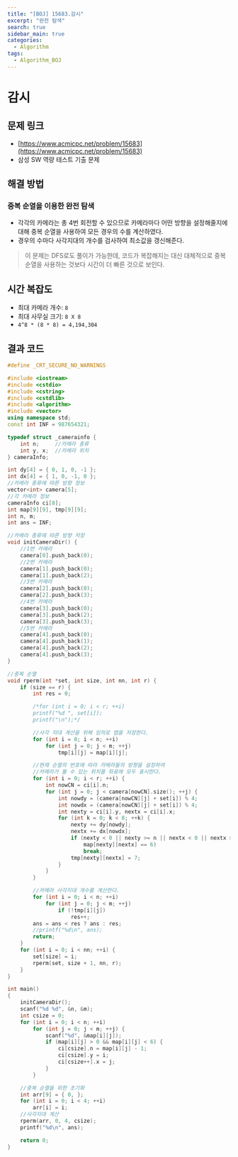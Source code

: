 ```yaml
---
title: "[BOJ] 15683.감시"
excerpt: "완전 탐색"
search: true
sidebar_main: true
categories:
  - Algorithm
tags:
  - Algorithm_BOJ
---
```


# 감시

## 문제 링크
- [https://www.acmicpc.net/problem/15683](https://www.acmicpc.net/problem/15683)
- 삼성 SW 역량 테스트 기출 문제

## 해결 방법
### 중복 순열을 이용한 완전 탐색
- 각각의 카메라는 총 4번 회전할 수 있으므로 카메라마다 어떤 방향을 설정해줄지에 대해 중복 순열을 사용하여 모든 경우의 수를 계산하였다.
- 경우의 수마다 사각지대의 개수를 검사하여 최소값을 갱신해준다.

> 이 문제는 DFS로도 풀이가 가능한데, 코드가 복잡해지는 대신 대체적으로 중복 순열을 사용하는 것보다 시간이 더 빠른 것으로 보인다.

## 시간 복잡도
- 최대 카메라 개수: ```8```
- 최대 사무실 크기: ```8 X 8```
- ```4^8 * (8 * 8) = 4,194,304```

## 결과 코드

```cpp
#define _CRT_SECURE_NO_WARNINGS

#include <iostream>
#include <cstdio>
#include <cstring>
#include <cstdlib>
#include <algorithm>
#include <vector>
using namespace std;
const int INF = 987654321;

typedef struct _camerainfo {
	int n;     //카메라 종류
	int y, x;  //카메라 위치
} cameraInfo;

int dy[4] = { 0, 1, 0, -1 };
int dx[4] = { 1, 0, -1, 0 };
//카메라 종류에 따른 방향 정보
vector<int> camera[5];
//각 카메라 정보
cameraInfo ci[8];
int map[9][9], tmp[9][9];
int n, m;
int ans = INF;

//카메라 종류에 따른 방향 저장
void initCameraDir() {
	//1번 카메라
	camera[0].push_back(0);
	//2번 카메라
	camera[1].push_back(0);
	camera[1].push_back(2);
	//3번 카메라
	camera[2].push_back(0);
	camera[2].push_back(3);
	//4번 카메라
	camera[3].push_back(0);
	camera[3].push_back(2);
	camera[3].push_back(3);
	//5번 카메라
	camera[4].push_back(0);
	camera[4].push_back(1);
	camera[4].push_back(2);
	camera[4].push_back(3);
}

//중복 순열
void rperm(int *set, int size, int nn, int r) {
	if (size == r) {
		int res = 0;

		/*for (int i = 0; i < r; ++i)
		printf("%d ", set[i]);
		printf("\n");*/

		//사각 지대 계산을 위해 임의로 맵을 저장한다.
		for (int i = 0; i < n; ++i)
			for (int j = 0; j < m; ++j)
				tmp[i][j] = map[i][j];

		//현재 순열의 번호에 따라 카메라들의 방향을 설정하여
		//카메라가 볼 수 있는 위치를 좌표에 모두 표시한다.
		for (int i = 0; i < r; ++i) {
			int nowCN = ci[i].n;
			for (int j = 0; j < camera[nowCN].size(); ++j) {
				int nowdy = (camera[nowCN][j] + set[i]) % 4;
				int nowdx = (camera[nowCN][j] + set[i]) % 4;
				int nexty = ci[i].y, nextx = ci[i].x;
				for (int k = 0; k < 8; ++k) {
					nexty += dy[nowdy];
					nextx += dx[nowdx];
					if (nexty < 0 || nexty >= n || nextx < 0 || nextx >= m ||
						map[nexty][nextx] == 6)
						break;
					tmp[nexty][nextx] = 7;
				}
			}
		}

		//카메라 사각지대 개수를 계산한다.
		for (int i = 0; i < n; ++i)
			for (int j = 0; j < m; ++j)
				if (!tmp[i][j])
					res++;
		ans = ans < res ? ans : res;
		//printf("%d\n", ans);
		return;
	}
	for (int i = 0; i < nn; ++i) {
		set[size] = i;
		rperm(set, size + 1, nn, r);
	}
}

int main()
{
	initCameraDir();
	scanf("%d %d", &n, &m);
	int csize = 0;
	for (int i = 0; i < n; ++i)
		for (int j = 0; j < m; ++j) {
			scanf("%d", &map[i][j]);
			if (map[i][j] > 0 && map[i][j] < 6) {
				ci[csize].n = map[i][j] - 1;
				ci[csize].y = i;
				ci[csize++].x = j;
			}
		}

	//중복 순열을 위한 초기화
	int arr[9] = { 0, };
	for (int i = 0; i < 4; ++i)
		arr[i] = i;
	//사각지대 계산
	rperm(arr, 0, 4, csize);
	printf("%d\n", ans);

	return 0;
}
```
